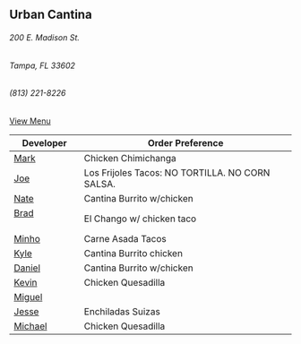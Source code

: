## Urban Cantina
###### 200 E. Madison St.
###### Tampa, FL 33602
###### (813) 221-8226

[View Menu](https://store7.geomerx.com/urbancantina/index.cfm?fuseaction=category&categoryID=1)



Developer     | Order Preference
--------------|---------------------
[Mark](http://github.com/mark-smithtb)              | Chicken Chimichanga  
[Joe](https://github.com/Montchat)                  | Los Frijoles Tacos: NO TORTILLA. NO CORN SALSA.
[Nate](https://github.com/thunemn)                  | Cantina Burrito w/chicken
[Brad](https://github.com/bself)                    | El Chango w/ chicken taco
[Minho](https://github.com/minhochoi)               | Carne Asada Tacos
[Kyle](https://github.com/kjswartz)                 | Cantina Burrito chicken 
[Daniel](https://github.come/dtartaglia)            | Cantina Burrito w/chicken
[Kevin]()                                           | Chicken Quesadilla
[Miguel](https://github.com/MiguelBrito1086)        |         
[Jesse](https://github.com/jessecurry)    	        | Enchiladas Suizas
[Michael]()                                         | Chicken Quesadilla

